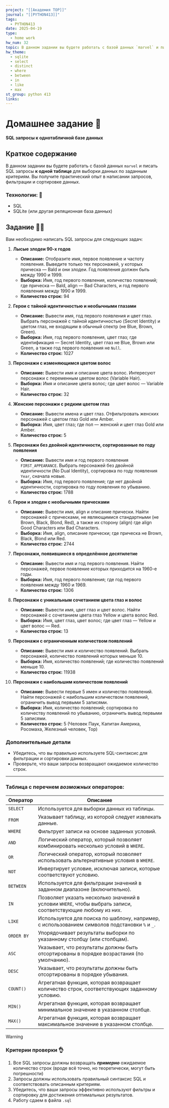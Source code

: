 ```yaml
---
project: "[[Академия TOP]]"
journal: "[[PYTHON413]]"
tags:
  - PYTHON413
date: 2025-04-19
type:
  - home work
hw_num: 32
topic: В данном задании вы будете работать с базой данных `marvel` и писать SQL запросы **к одной таблице** для выборки данных по заданным критериям. Вы получите практический опыт в написании запросов, фильтрации и сортировке данных.
hw_theme:
  - sqlite
  - select
  - distinct
  - where
  - between
  - in
  - like
  - max
st_group: python 413
links:
---
```

# Домашнее задание 📃
**SQL запросы к однотабличной базе данных**

## Краткое содержание 
В данном задании вы будете работать с базой данных `marvel` и писать SQL запросы **к одной таблице** для выборки данных по заданным критериям. Вы получите практический опыт в написании запросов, фильтрации и сортировке данных.

### Технологии: 🦾
- SQL
- SQLite (или другая реляционная база данных)

## Задание 👷‍♂️

Вам необходимо написать SQL запросы для следующих задач:

1. **Лысые злодеи 90-х годов**
   - **Описание:** Отобразите имя, первое появление и частоту появления. Выведите только тех персонажей, у которых прическа — Bald и они злодеи. Год появления должен быть между 1990 и 1999.
   - **Выборка:** Имя, год первого появления, количество появлений; где прическа — Bald, align — Bad Characters, и год первого появления между 1990 и 1999. 
   - **Количество строк:** 94

2. **Герои с тайной идентичностью и необычными глазами**
   - **Описание:** Вывести имя, год первого появления и цвет глаз. Выбрать персонажей с тайной идентичностью (Secret Identity) и цветом глаз, не входящим в обычный спектр (не Blue, Brown, Green).
   - **Выборка:** Имя, год первого появления, цвет глаз; где идентификация — Secret Identity, цвет глаз не Blue, Brown или Green, а также год первого появления не `Null`.
   - **Количество строк:** 1027

3. **Персонажи с изменяющимся цветом волос**
   - **Описание:** Вывести имя и описание цвета волос. Интересуют персонажи с переменным цветом волос (Variable Hair).
   - **Выборка:** Имя и описание цвета волос; где цвет волос — Variable Hair.
   - **Количество строк:** 32

4. **Женские персонажи с редким цветом глаз**
   - **Описание:** Вывести имена и цвет глаз. Отфильтровать женских персонажей с цветом глаз Gold или Amber.
   - **Выборка:** Имя, цвет глаз; где пол — женский и цвет глаз Gold или Amber.
   - **Количество строк:** 5

5. **Персонажи без двойной идентичности, сортированные по году появления**
   - **Описание:** Вывести имя и год первого появления `FIRST_APPEARANCE`. Выбрать персонажей без двойной идентичности (No Dual Identity), сортировка по году появления `Year`, сначала новые.
   - **Выборка:** Имя, год первого появления; где нет двойной идентичности, сортировка по году появления по убыванию.
   - **Количество строк:** 1788

6. **Герои и злодеи с необычными прическами**
   - **Описание:** Вывести имя, align и описание прически. Найти персонажей с прическами, не являющимися стандартными (не Brown, Black, Blond, Red), а также их сторону (align) где align Good Characters или Bad Characters.
   - **Выборка:** Имя, align, описание прически; где прическа не Brown, Black, Blond или Red.
   - **Количество строк:** 2744

7. **Персонажи, появившиеся в определённое десятилетие**
   - **Описание:** Вывести имя и год первого появления. Найти персонажей, первое появление которых приходится на 1960-е годы.
   - **Выборка:** Имя, год первого появления; где год первого появления между 1960 и 1969.
   - **Количество строк:** 1306

8. **Персонажи с уникальным сочетанием цвета глаз и волос**
   - **Описание:** Вывести имя, цвет глаз и цвет волос. Найти персонажей с сочетанием цвета глаз Yellow и цвета волос Red.
   - **Выборка:** Имя, цвет глаз, цвет волос; где цвет глаз — Yellow и цвет волос — Red.
   - **Количество строк:** 13

9. **Персонажи с ограниченным количеством появлений**
   - **Описание:** Вывести имя и количество появлений. Выбрать персонажей, количество появлений которых меньше 10.
   - **Выборка:** Имя, количество появлений; где количество появлений меньше 10.
   - **Количество строк:** 11938

10. **Персонажи с наибольшим количеством появлений**
    - **Описание:** Вывести первые 5 имен и количество появлений. Найти персонажей с наибольшим количеством появлений, ограничить вывод первыми 5 записями.
    - **Выборка:** Имя, количество появлений; сортировка по количеству появлений по убыванию, ограничить вывод первыми 5 записями.
    - **Количество строк:** 5 (Человек Паук, Капитан Америка, Росомаха, Железный человек, Тор)

### Дополнительные детали
- Убедитесь, что вы правильно используете SQL-синтаксис для фильтрации и сортировки данных.
- Проверьте, что ваши запросы возвращают ожидаемое количество строк.
******
### Таблица с перечнем *возможных* операторов:

| Оператор   | Описание                                                                                                     |
| ---------- | ------------------------------------------------------------------------------------------------------------ |
| `SELECT`   | Используется для выборки данных из таблицы.                                                                  |
| `FROM`     | Указывает таблицу, из которой следует извлекать данные.                                                      |
| `WHERE`    | Фильтрует записи на основе заданных условий.                                                                 |
| `AND`      | Логический оператор, который позволяет комбинировать несколько условий в `WHERE`.                            |
| `OR`       | Логический оператор, который позволяет использовать альтернативные условия в `WHERE`.                        |
| `NOT`      | Инвертирует условие, исключая записи, которые соответствуют условию.                                         |
| `BETWEEN`  | Используется для фильтрации значений в заданном диапазоне (включительно).                                    |
| `IN`       | Позволяет указать несколько значений в условии `WHERE`, чтобы выбрать записи, соответствующие любому из них. |
| `LIKE`     | Используется для поиска по шаблону, например, с использованием символов подстановки `%` и `_`.               |
| `ORDER BY` | Упорядочивает результаты выборки по указанному столбцу (или столбцам).                                       |
| `ASC`      | Указывает, что результаты должны быть отсортированы в порядке возрастания (по умолчанию).                    |
| `DESC`     | Указывает, что результаты должны быть отсортированы в порядке убывания.                                      |
| `COUNT()`  | Агрегатная функция, которая возвращает количество строк, соответствующих заданному условию.                  |
| `MIN()`    | Агрегатная функция, которая возвращает минимальное значение в указанном столбце.                             |
| `MAX()`    | Агрегатная функция, которая возвращает максимальное значение в указанном столбце.                            |


>[!warning]
>### Критерии проверки 👌
>1. Все SQL запросы должны возвращать ***примерно*** ожидаемое количество строк (вроде всё точно, но теоретически, могут быть погрешности)
>2. Запросы должны использовать правильный синтаксис SQL и соответствовать описанным критериям.
>3. Убедитесь, что ваши запросы эффективно используют фильтры и сортировку для достижения оптимальных результатов.
>4. Работу сдаем в файла `.sql`

